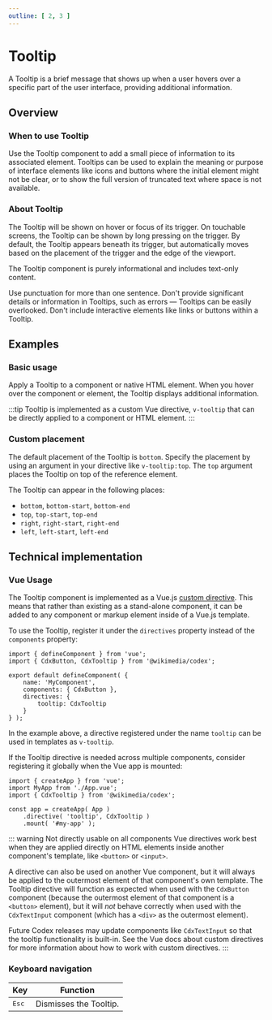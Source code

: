 ```yaml
---
outline: [ 2, 3 ]
---
```


<script setup>
import TooltipConfigurable from '@/../component-demos/tooltip/examples/TooltipConfigurable.vue';
import TooltipBasic from '@/../component-demos/tooltip/examples/TooltipBasic.vue';
import TooltipPlacement from '@/../component-demos/tooltip/examples/TooltipPlacement.vue';

const controlsConfig = [
	{
		name: 'placement',
		type: 'select',
		menuItems: [
			{ value: 'bottom' },
			{ value: 'bottom-start' },
			{ value: 'bottom-end' },
			{ value: 'top' },
			{ value: 'top-start' },
			{ value: 'top-end' },
			{ value: 'right' },
			{ value: 'right-start' },
			{ value: 'right-end' },
			{ value: 'left' },
			{ value: 'left-start' },
			{ value: 'left-end' }
		]
	},
	{
		name: 'textContent',
		type: 'text',
		initial: 'Tooltip text'
	}
];

</script>

# Tooltip

A Tooltip is a brief message that shows up when a user hovers over a specific
part of the user interface, providing additional information.

<cdx-demo-wrapper :controls-config="controlsConfig">
<template v-slot:demo="{ propValues }">
	<tooltip-configurable v-bind="propValues" />
</template>
</cdx-demo-wrapper>

## Overview

### When to use Tooltip

Use the Tooltip component to add a small piece of information to its associated
element. Tooltips can be used to explain the meaning or purpose of interface
elements like icons and buttons where the initial element might not be clear, or
to show the full version of truncated text where space is not available.

### About Tooltip

The Tooltip will be shown on hover or focus of its trigger. On touchable
screens, the Tooltip can be shown by long pressing on the trigger. By default,
the Tooltip appears beneath its trigger, but automatically moves based on the
placement of the trigger and the edge of the viewport.

The Tooltip component is purely informational and includes text-only content.

<cdx-demo-best-practices>

<cdx-demo-best-practice>
	Use punctuation for more than one sentence.
</cdx-demo-best-practice>

<cdx-demo-best-practice type="dont">
	Don't provide significant details or information in Tooltips, such as errors —
	Tooltips can be easily overlooked.
</cdx-demo-best-practice>

<cdx-demo-best-practice type="dont">
	Don't include interactive elements like links or buttons within a Tooltip.
</cdx-demo-best-practice>

</cdx-demo-best-practices>

## Examples

### Basic usage

Apply a Tooltip to a component or native HTML element. When you hover over the component or element, the Tooltip displays additional information.

:::tip
Tooltip is implemented as a custom Vue directive, `v-tooltip` that can be directly applied to a component or HTML element.
:::

<cdx-demo-wrapper>
<template v-slot:demo>
	<tooltip-basic />
</template>

<template v-slot:code>

:::code-group

<<< @/../component-demos/tooltip/examples/TooltipBasic.vue [NPM]

<<< @/../component-demos/tooltip/examples-mw/TooltipBasic.vue [MediaWiki]

:::

</template>

</cdx-demo-wrapper>

### Custom placement

The default placement of the Tooltip is `bottom`. Specify the placement by using an argument in your
directive like `v-tooltip:top`. The `top` argument places the Tooltip on top of the reference
element.

The Tooltip can appear in the following places:
- `bottom`, `bottom-start`, `bottom-end`
- `top`, `top-start`, `top-end`
- `right`, `right-start`, `right-end`
- `left`, `left-start`, `left-end`

<cdx-demo-wrapper>
<template v-slot:demo>
	<tooltip-placement />
</template>

<template v-slot:code>

:::code-group

<<< @/../component-demos/tooltip/examples/TooltipPlacement.vue [NPM]

<<< @/../component-demos/tooltip/examples-mw/TooltipPlacement.vue [MediaWiki]

:::

</template>

</cdx-demo-wrapper>

## Technical implementation

### Vue Usage

The Tooltip component is implemented as a Vue.js
[custom directive](https://vuejs.org/guide/reusability/custom-directives.html#custom-directives).
This means that rather than existing as a stand-alone component, it can be added
to any component or markup element inside of a Vue.js template.

To use the Tooltip, register it under the `directives` property instead of the `components`
property:

```js{7-9}
import { defineComponent } from 'vue';
import { CdxButton, CdxTooltip } from '@wikimedia/codex';

export default defineComponent( {
	name: 'MyComponent',
	components: { CdxButton },
	directives: {
		tooltip: CdxTooltip
	}
} );
```

In the example above, a directive registered under the name `tooltip` can be used
in templates as `v-tooltip`.

If the Tooltip directive is needed across multiple components, consider registering
it globally when the Vue app is mounted:

```js{6}
import { createApp } from 'vue';
import MyApp from './App.vue';
import { CdxTooltip } from '@wikimedia/codex';

const app = createApp( App )
    .directive( 'tooltip', CdxTooltip )
	.mount( '#my-app' );
```

::: warning Not directly usable on all components
Vue directives work best when they are applied directly on HTML elements inside
another component's template, like `<button>` or `<input>`.

A directive can also be used on another Vue component, but it will always be applied
to the outermost element of that component's own template. The Tooltip directive will
function as expected when used with the `CdxButton` component (because the outermost
element of that component is a `<button>` element), but it will *not* behave correctly
when used with the `CdxTextInput` component (which has a `<div>` as the outermost element).

Future Codex releases may update components like `CdxTextInput` so that the
tooltip functionality is built-in. See the Vue docs about custom directives for more
information about how to work with custom directives.
:::

### Keyboard navigation

| Key | Function |
| -- | -- |
| <kbd>Esc</kbd> | Dismisses the Tooltip. |